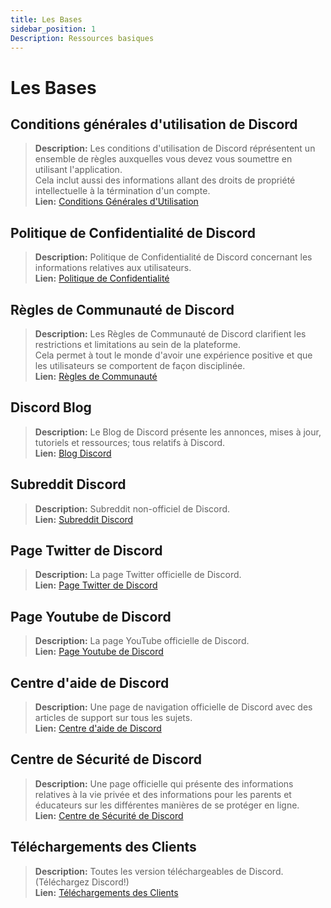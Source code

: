 ```yaml
---
title: Les Bases
sidebar_position: 1
Description: Ressources basiques
---
```


# Les Bases

## Conditions générales d'utilisation de Discord 
> __Description:__ Les conditions d'utilisation de Discord réprésentent un ensemble de règles auxquelles vous devez vous soumettre en utilisant l'application.   <br/>
Cela inclut aussi des informations allant des droits de propriété intellectuelle à la términation d'un compte.   <br/>
__Lien:__ [Conditions Générales d'Utilisation](https://dis.gd/terms)

## Politique de Confidentialité de Discord
> __Description:__ Politique de Confidentialité de Discord concernant les informations relatives aux utilisateurs.  <br/>
__Lien:__ [Politique de Confidentialité](https://discord.com/privacy)

## Règles de Communauté de Discord
> __Description:__ Les Règles de Communauté de Discord clarifient les restrictions et limitations au sein de la plateforme.   <br/>
Cela permet à tout le monde d'avoir une expérience positive et que les utilisateurs se comportent de façon disciplinée.   <br/>
__Lien:__ [Règles de Communauté](https://dis.gd/guidelines)

## Discord Blog
> __Description:__ Le Blog de Discord présente les annonces, mises à jour, tutoriels et ressources; tous relatifs à Discord.   <br/>
__Lien:__ [Blog Discord](https://discord.com/blog)
 
## Subreddit Discord
> __Description:__ Subreddit non-officiel de Discord.   <br/>
__Lien:__ [Subreddit Discord](https://www.reddit.com/r/discordapp/)

## Page Twitter de Discord
> __Description:__ La page Twitter officielle de Discord.   <br/>
__Lien:__ [Page Twitter de Discord](https://twitter.com/discord)

## Page Youtube de Discord
> __Description:__  La page YouTube officielle de Discord.   <br/>
__Lien:__ [Page Youtube de Discord](https://www.youtube.com/c/discord)

## Centre d'aide de Discord
> __Description:__ Une page de navigation officielle de Discord avec des articles de support sur tous les sujets.   <br/>
__Lien:__ [Centre d'aide de Discord](https://support.discord.com)

## Centre de Sécurité de Discord
> __Description:__ Une page officielle qui présente des informations relatives à la vie privée et des informations pour les parents et éducateurs sur les différentes manières de se protéger en ligne.  <br/>
__Lien:__ [Centre de Sécurité de Discord](https://discord.com/safety)

## Téléchargements des Clients
> __Description:__ Toutes les version téléchargeables de Discord. (Téléchargez Discord!)   <br/>
__Lien:__ [Téléchargements des Clients](https://discord.com/download)
